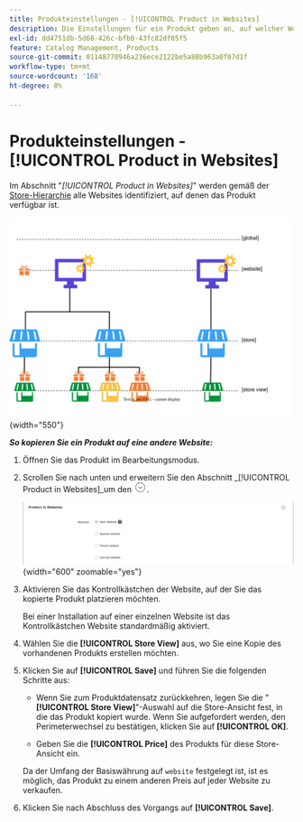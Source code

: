```yaml
---
title: Produkteinstellungen - [!UICONTROL Product in Websites]
description: Die Einstellungen für ein Produkt geben an, auf welcher Website das Produkt verfügbar ist.[!UICONTROL Product in Websites]
exl-id: dd4751db-5d68-426c-bfb0-43fc82df05f5
feature: Catalog Management, Products
source-git-commit: 01148770946a236ece2122be5a88b963a0f07d1f
workflow-type: tm+mt
source-wordcount: '168'
ht-degree: 0%

---
```


# Produkteinstellungen - [!UICONTROL Product in Websites]

Im Abschnitt &quot;_[!UICONTROL Product in Websites]_&quot; werden gemäß der [Store-Hierarchie](../stores-purchase/stores.md) alle Websites identifiziert, auf denen das Produkt verfügbar ist.

![Profildiagramm für die Produktseite](./assets/scope-product-website.svg){width="550"}

**_So kopieren Sie ein Produkt auf eine andere Website:_**

1. Öffnen Sie das Produkt im Bearbeitungsmodus.

1. Scrollen Sie nach unten und erweitern Sie den Abschnitt _[!UICONTROL Product in Websites]_um den ![Erweiterungsselektor](../assets/icon-display-expand.png).

   ![Produkt in Websites](./assets/catalog-product-in-websites-multisite-main-french.png){width="600" zoomable="yes"}

1. Aktivieren Sie das Kontrollkästchen der Website, auf der Sie das kopierte Produkt platzieren möchten.

   Bei einer Installation auf einer einzelnen Website ist das Kontrollkästchen Website standardmäßig aktiviert.

1. Wählen Sie die **[!UICONTROL Store View]** aus, wo Sie eine Kopie des vorhandenen Produkts erstellen möchten.

1. Klicken Sie auf **[!UICONTROL Save]** und führen Sie die folgenden Schritte aus:

   - Wenn Sie zum Produktdatensatz zurückkehren, legen Sie die &quot;**[!UICONTROL Store View]**&quot;-Auswahl auf die Store-Ansicht fest, in die das Produkt kopiert wurde. Wenn Sie aufgefordert werden, den Perimeterwechsel zu bestätigen, klicken Sie auf **[!UICONTROL OK]**.

   - Geben Sie die **[!UICONTROL Price]** des Produkts für diese Store-Ansicht ein.

   Da der Umfang der Basiswährung auf `website` festgelegt ist, ist es möglich, das Produkt zu einem anderen Preis auf jeder Website zu verkaufen.

1. Klicken Sie nach Abschluss des Vorgangs auf **[!UICONTROL Save]**.
